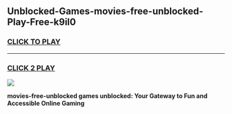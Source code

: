 
## Unblocked-Games-movies-free-unblocked-Play-Free-k9il0
<h3>
<a href="https://premium76.site?title=movies-free-unblocked&ref=23A">CLICK TO PLAY</a></h3>
<hr>

<h3>
<a href="https://premium76.site?title=movies-free-unblocked&ref=23A">CLICK 2 PLAY</a>
  
</h3>

<a href="https://premium76.site?title=movies-free-unblocked&ref=23A"><img src="https://clearcache.store/games.png"></a>


**movies-free-unblocked games unblocked: Your Gateway to Fun and Accessible Online Gaming**
